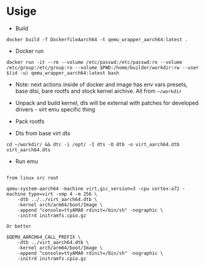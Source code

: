 # Usige

- Build

`docker build -f DockerfileAarch64 -t qemu_wrapper_aarch64:latest .`

- Docker run

`docker run -it --rm --volume /etc/passwd:/etc/passwd:ro --volume /etc/group:/etc/group:ro --volume $PWD:/home/builder/workdir:rw --user $(id -u) qemu_wrapper_aarch64:latest bash`

- Note: next actions inside of docker and image has env vars presets, base dtsi, bare rootfs and stock kernel archive. All from `~/workdir`


- Unpack and build kernel, dts will be external with patches for developed drivers - virt emu specific thing


- Pack rootfs

- Dts from base virt dts

`cd ~/workdir/ && dtc -i /opt/ -I dts -O dtb -o virt_aarch64.dtb virt_aarch64.dts`


- Run emu

```

from linux src root

qemu-system-aarch64 -machine virt,gic_version=3 -cpu cortex-a72 -machine type=virt -smp 4 -m 256 \
    -dtb ../../virt_aarch64.dtb \
    -kernel arch/arm64/boot/Image \
    -append "console=ttyAMA0 rdinit=/bin/sh" -nographic \
    -initrd initramfs.cpio.gz

Or better

$QEMU_AARCH64_CALL_PREFIX \
    -dtb ../virt_aarch64.dtb \
    -kernel arch/arm64/boot/Image \
    -append "console=ttyAMA0 rdinit=/bin/sh" -nographic \
    -initrd initramfs.cpio.gz
```

